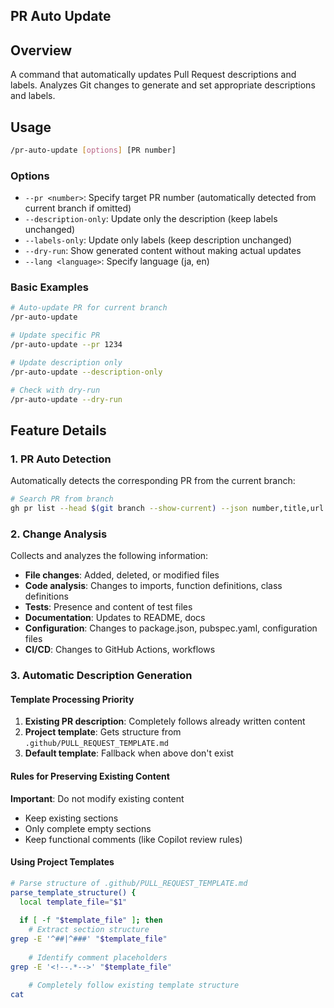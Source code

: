 ## PR Auto Update

## Overview

A command that automatically updates Pull Request descriptions and labels. Analyzes Git changes to generate and set appropriate descriptions and labels.

## Usage

```bash
/pr-auto-update [options] [PR number]
```

### Options

- `--pr <number>`: Specify target PR number (automatically detected from current branch if omitted)
- `--description-only`: Update only the description (keep labels unchanged)
- `--labels-only`: Update only labels (keep description unchanged)
- `--dry-run`: Show generated content without making actual updates
- `--lang <language>`: Specify language (ja, en)

### Basic Examples

```bash
# Auto-update PR for current branch
/pr-auto-update

# Update specific PR
/pr-auto-update --pr 1234

# Update description only
/pr-auto-update --description-only

# Check with dry-run
/pr-auto-update --dry-run
```

## Feature Details

### 1. PR Auto Detection

Automatically detects the corresponding PR from the current branch:

```bash
# Search PR from branch
gh pr list --head $(git branch --show-current) --json number,title,url
```

### 2. Change Analysis

Collects and analyzes the following information:

- **File changes**: Added, deleted, or modified files
- **Code analysis**: Changes to imports, function definitions, class definitions
- **Tests**: Presence and content of test files
- **Documentation**: Updates to README, docs
- **Configuration**: Changes to package.json, pubspec.yaml, configuration files
- **CI/CD**: Changes to GitHub Actions, workflows

### 3. Automatic Description Generation

#### Template Processing Priority

1. **Existing PR description**: Completely follows already written content
2. **Project template**: Gets structure from `.github/PULL_REQUEST_TEMPLATE.md`
3. **Default template**: Fallback when above don't exist

#### Rules for Preserving Existing Content

**Important**: Do not modify existing content

- Keep existing sections
- Only complete empty sections
- Keep functional comments (like Copilot review rules)

#### Using Project Templates

```bash
# Parse structure of .github/PULL_REQUEST_TEMPLATE.md
parse_template_structure() {
  local template_file="$1"
  
  if [ -f "$template_file" ]; then
    # Extract section structure
grep -E '^##|^###' "$template_file"
    
    # Identify comment placeholders
grep -E '<!--.*-->' "$template_file"
    
    # Completely follow existing template structure
cat